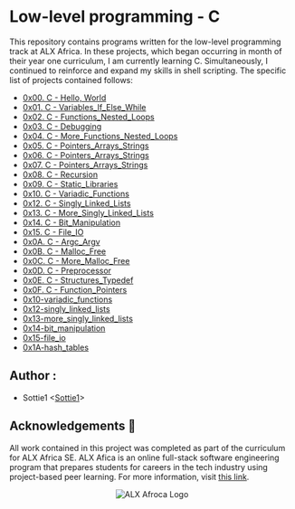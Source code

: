# Low-level programming - C

This repository contains programs written for the low-level programming
track at ALX Africa. In these projects, which began occurring in month of 
their year one curriculum, I am currently learning C.
Simultaneously, I continued to reinforce and expand my skills in shell
scripting. The specific list of projects contained follows:

* [0x00. C - Hello, World](./0x00-hello_world)
* [0x01. C - Variables_If_Else_While](./0x01-variables_if_else_while)
* [0x02. C - Functions_Nested_Loops](./0x02-functions_nested_loops)
* [0x03. C - Debugging](./0x03-debugging)
* [0x04. C - More_Functions_Nested_Loops](./0x04-more_functions_nested_loops)
* [0x05. C - Pointers_Arrays_Strings](./0x05-pointers_arrays_strings)
* [0x06. C - Pointers_Arrays_Strings](./0x06-pointers_arrays_strings)
* [0x07. C - Pointers_Arrays_Strings](./0x07-pointers_arrays_strings)
* [0x08. C - Recursion](./0x08-recursion)
* [0x09. C - Static_Libraries](./0x09-static_libraries)
* [0x10. C - Variadic_Functions](./0x10-variadic_functions)
* [0x12. C - Singly_Linked_Lists](./0x12-singly_linked_lists)
* [0x13. C - More_Singly_Linked_Lists](./0x13-more_singly_linked_lists)
* [0x14. C - Bit_Manipulation](./0x14-bit_manipulation)
* [0x15. C - File_IO](./0x01-variables_if_else_while)
* [0x0A. C - Argc_Argv](./0x0A-argc_argv)
* [0x0B. C - Malloc_Free](./0x0B-malloc_free)
* [0x0C. C - More_Malloc_Free](./0x0C-more_malloc_free)
* [0x0D. C - Preprocessor](./0x0D-preprocessor)
* [0x0E. C - Structures_Typedef](./0x0E-structures_typedef)
* [0x0F. C - Function_Pointers](./0x0F-function_pointers)
* [0x10-variadic_functions](./0x10-variadic_functions)
* [0x12-singly_linked_lists](./0x12-singly_linked_lists)
* [0x13-more_singly_linked_lists](./0x13-more_singly_linked_lists)
* [0x14-bit_manipulation](./0x14-bit_manipulation)
* [0x15-file_io](./0x15-file_io)
* [0x1A-hash_tables](./0x1A-hash_tables)





## Author :

* Sottie1 <[Sottie1](https://github.com/Sottie1)>

## Acknowledgements :pray:

All work contained in this project was completed as part of the curriculum for
ALX Africa SE. ALX Afica is an online full-stack software
engineering program that prepares students for careers in the tech industry
using project-based peer learning. For more information, visit
[this link](https://www.alxafrica.com//).

<p align="center">
  <img src="http://www.alxafrica.com/wp-content/uploads/2022/01/header-logo.png"
       alt="ALX Afroca Logo"
  >
</p>
